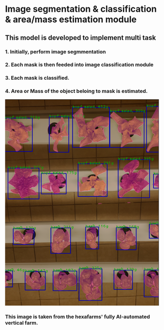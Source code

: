 # Image segmentation & classification & area/mass estimation module 

## This model is developed to implement multi task

### 1. Initially, perform image segmmentation

### 2. Each mask is then feeded into image classification module

### 3. Each mask is classified.

### 4. Area or Mass of the object beloing to mask is estimated.

![plot](./demo/hexa.png)

### This image is taken from the hexafarms' fully AI-automated vertical farm.